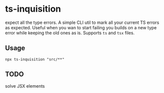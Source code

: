 # ts-inquisition

expect all the type errors. A simple CLI util to mark all your current TS errors as expected. Useful when you wan to start failing you builds on a new type error while keeping the old ones as is.
Supports `ts` and `tsx` files.

## Usage

```
npx ts-inquisition "src/**"
```

## TODO

solve JSX elements
